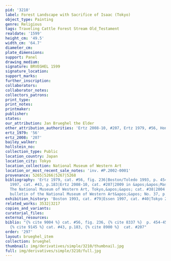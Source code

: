 ```yaml
---
pid: '3210'
label: Forest Landscape with Sacrifice of Isaac (Tokyo)
object_type: Painting
genre: Religious
tags: Traveling Cattle Forest Stream Old_Testament
realdate: '1599'
height_cm: '49.5'
width_cm: '64.7'
diameter_cm: 
plate_dimensions: 
support: Panel
drawing_medium: 
signature: BRVEGHEL 1599
signature_location: 
support_marks: 
further_inscription: 
collaborators: 
collaborator_notes: 
collectors_patrons: 
print_type: 
print_notes: 
printmaker: 
publisher: 
states: 
our_attribution: Jan Brueghel the Elder
other_attribution_authorities: 'Ertz 2008-10, #207, Ertz 1979, #56, Honig database'
ertz_1979: '56'
ertz_2008: '207'
bailey_walker: 
hollstein_no: 
collection_type: Public
location_country: Japan
location_city: Tokyo
location_collection: National Museum of Western Art
location_or_most_recent_sale_notes: 'inv. #P.2002-0001'
provenance: 5265|5266|5267|5268
bibliography: 'Ertz 1979, cat. #56, fig. 236|Boston/Toledo 1993, p. 454-455 cat. #79|Antwerp/Essen/Vienna
  1997, cat. #43, p.183|Ertz 2008-10, cat. #207|2009 in &apos;&apos;Masterpieces:
  The National Museum of Western Art, Tokyo,&apos;&apos; cat. #38|2004 in &apos;&apos;Annual
  bulletin of the National Museum of Western Art&apos;&apos; No. 37, p. 9-11, 38'
exhibition_history: 'Boston 1993, cat. #79|Essen 1997, cat. #40|Tokyo 2006'
related_works: 3532|3217
copies_and_variants: 
curatorial_files: 
external_resources: 
biblio: "{% cite 9004 %} cat. #56, fig. 236, {% cite 8337 %}  p. 454-455 cat. #79,
  {% cite 9145 %} cat. #43, p.183, {% cite 8900 %}  cat. #207"
order: '297'
layout: brueghel_item
collection: brueghel
thumbnail: img/derivatives/simple/3210/thumbnail.jpg
full: img/derivatives/simple/3210/full.jpg
---
```

